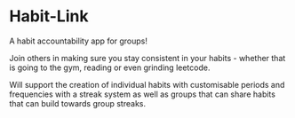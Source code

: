 ﻿# Habit-Link

A habit accountability app for groups!

Join others in making sure you stay consistent in your habits - whether that is going to the gym, reading or even grinding leetcode.

Will support the creation of individual habits with customisable periods and frequencies with a streak system as well as groups that can share habits that can build towards group streaks. 
